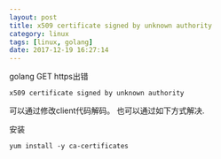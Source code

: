 ```yaml
---
layout: post
title: x509 certificate signed by unknown authority
category: linux
tags: [linux, golang]
date: 2017-12-19 16:27:14
---
```


golang GET https出错
```
x509 certificate signed by unknown authority
```

可以通过修改client代码解码。
也可以通过如下方式解决.

安装
```
yum install -y ca-certificates
```

